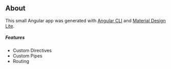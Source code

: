 ## About

This small Angular app was generated with [Angular CLI](https://github.com/angular/angular-cli) and [Material Design Lite](https://getmdl.io/index.html). 

##### Features
- Custom Directives
- Custom Pipes
- Routing


